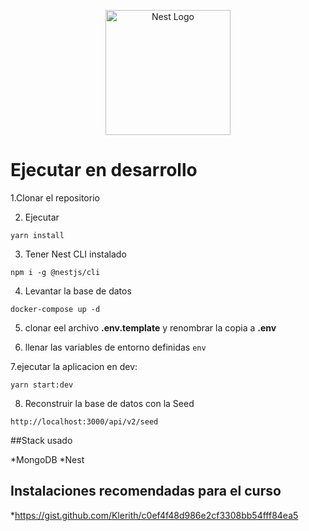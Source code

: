 <p align="center">
  <a href="http://nestjs.com/" target="blank"><img src="https://nestjs.com/img/logo-small.svg" width="200" alt="Nest Logo" /></a>
</p>

# Ejecutar en desarrollo

1.Clonar el repositorio

2. Ejecutar

```
yarn install
```

3. Tener Nest CLI instalado

```
npm i -g @nestjs/cli
```

4. Levantar la base de datos

```
docker-compose up -d
```

5. clonar eel archivo **.env.template** y renombrar la copia a **.env**

6. llenar las variables de entorno definidas `env`

7.ejecutar la aplicacion en dev:

```
yarn start:dev
```

8. Reconstruir la base de datos con la Seed

```
http://localhost:3000/api/v2/seed
```

##Stack usado

*MongoDB
*Nest

## Instalaciones recomendadas para el curso

\*https://gist.github.com/Klerith/c0ef4f48d986e2cf3308bb54fff84ea5
